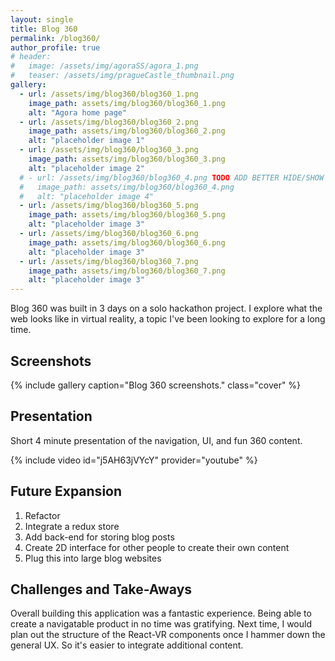 ```yaml
---
layout: single
title: Blog 360
permalink: /blog360/
author_profile: true
# header:
#   image: /assets/img/agoraSS/agora_1.png
#   teaser: /assets/img/pragueCastle_thumbnail.png
gallery:
  - url: /assets/img/blog360/blog360_1.png
    image_path: assets/img/blog360/blog360_1.png
    alt: "Agora home page"
  - url: /assets/img/blog360/blog360_2.png
    image_path: assets/img/blog360/blog360_2.png
    alt: "placeholder image 1"
  - url: /assets/img/blog360/blog360_3.png
    image_path: assets/img/blog360/blog360_3.png
    alt: "placeholder image 2"
  # - url: /assets/img/blog360/blog360_4.png TODO ADD BETTER HIDE/SHOW DISPLAY
  #   image_path: assets/img/blog360/blog360_4.png
  #   alt: "placeholder image 4"
  - url: /assets/img/blog360/blog360_5.png
    image_path: assets/img/blog360/blog360_5.png
    alt: "placeholder image 3"
  - url: /assets/img/blog360/blog360_6.png
    image_path: assets/img/blog360/blog360_6.png
    alt: "placeholder image 3"
  - url: /assets/img/blog360/blog360_7.png
    image_path: assets/img/blog360/blog360_7.png
    alt: "placeholder image 3"
---
```


Blog 360 was built in 3 days on a solo hackathon project. I explore what the web looks like in virtual reality, a topic I've been looking to explore for a long time.

<h2>Screenshots</h2>

{% include gallery caption="Blog 360 screenshots." class="cover" %}

<a name="presentation"></a>

<h2>Presentation</h2>

Short 4 minute presentation of the navigation, UI, and fun 360 content.

{% include video id="j5AH63jVYcY" provider="youtube" %}

<h2>Future Expansion</h2>

1. Refactor
2. Integrate a redux store
3. Add back-end for storing blog posts
4. Create 2D interface for other people to create their own content
5. Plug this into large blog websites

<h2>Challenges and Take-Aways</h2>

Overall building this application was a fantastic experience. Being able to create a navigatable product in no time was gratifying. Next time, I would plan out the structure of the React-VR components once I hammer down the general UX. So it's easier to integrate additional content.
